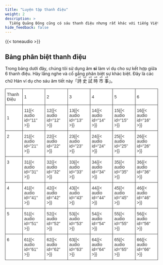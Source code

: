 ```yaml
---
title: "Luyện tập thanh điệu"
weight: 2
description: >
  Tiếng Quảng Đông cũng có sáu thanh điệu nhưng rất khác với tiếng Việt. Chúng tôi có một bài tập nhỏ để giúp bạn phân biệt chúng.
hide_feedback: false
---
```


{{< toneaudio >}}

## Bảng phân biệt thanh điệu

Trong bảng dưới đây, chúng tôi sử dụng âm **si** làm ví dụ cho sự kết hợp giữa 6 thanh điệu. Hãy lắng nghe và cố gắng phân biệt sự khác biệt. Đây là các chữ Hán ví dụ cho sáu âm tiết này「<ruby>詩<rt>si1</rt></ruby> <ruby>史<rt>si2</rt></ruby> <ruby>試<rt>si3</rt></ruby> <ruby>時<rt>si4</rt></ruby> <ruby>市<rt>si5</rt></ruby> <ruby>事<rt>si6</rt></ruby>」。

<style type="text/css">
.tg  {border-collapse:collapse;border-spacing:0;}
.tg td{font-family:Arial, sans-serif;font-size:14px;padding:10px 5px;border-style:solid;border-width:1px;overflow:hidden;word-break:normal;border-color:black;}
.tg th{font-family:Arial, sans-serif;font-size:14px;font-weight:normal;padding:10px 5px;border-style:solid;border-width:1px;overflow:hidden;word-break:normal;border-color:black;}
.tg .tg-ihg3{background-color:#ffffff;color:#333333;border-color:#333333;text-align:left;vertical-align:middle}
.tg .tg-bhd9{background-color:#ffffff;color:#333333;border-color:#333333;text-align:left;vertical-align:top}
</style>
<table class="tg">
  <tr>
    <th class="tg-ihg3">Thanh Điệu</th>
    <th class="tg-ihg3">1</th>
    <th class="tg-ihg3">2</th>
    <th class="tg-ihg3">3</th>
    <th class="tg-ihg3">4</th>
    <th class="tg-ihg3">5</th>
    <th class="tg-ihg3">6</th>
  </tr>
  <tr>
    <td class="tg-ihg3">1</td>
    <td class="tg-ihg3">11{{< audio id="11" >}}</td>
    <td class="tg-ihg3">12{{< audio id="12" >}}</td>
    <td class="tg-ihg3">13{{< audio id="13" >}}</td>
    <td class="tg-ihg3">14{{< audio id="14" >}}</td>
    <td class="tg-ihg3">15{{< audio id="15" >}}</td>
    <td class="tg-ihg3">16{{< audio id="16" >}}</td>
  </tr>
  <tr>
    <td class="tg-bhd9">2</td>
    <td class="tg-bhd9">21{{< audio id="21" >}}</td>
    <td class="tg-bhd9">22{{< audio id="22" >}}</td>
    <td class="tg-bhd9">23{{< audio id="23" >}}</td>
    <td class="tg-bhd9">24{{< audio id="24" >}}</td>
    <td class="tg-bhd9">25{{< audio id="25" >}}</td>
    <td class="tg-bhd9">26{{< audio id="26" >}}</td>
  </tr>
  <tr>
    <td class="tg-bhd9">3</td>
    <td class="tg-bhd9">31{{< audio id="31" >}}</td>
    <td class="tg-bhd9">32{{< audio id="32" >}}</td>
    <td class="tg-bhd9">33{{< audio id="33" >}}</td>
    <td class="tg-bhd9">34{{< audio id="34" >}}</td>
    <td class="tg-bhd9">35{{< audio id="35" >}}</td>
    <td class="tg-bhd9">36{{< audio id="36" >}}</td>
  </tr>
  <tr>
    <td class="tg-bhd9">4</td>
    <td class="tg-bhd9">41{{< audio id="41" >}}</td>
    <td class="tg-bhd9">42{{< audio id="42" >}}</td>
    <td class="tg-bhd9">43{{< audio id="43" >}}</td>
    <td class="tg-bhd9">44{{< audio id="44" >}}</td>
    <td class="tg-bhd9">45{{< audio id="45" >}}</td>
    <td class="tg-bhd9">46{{< audio id="46" >}}</td>
  </tr>
  <tr>
    <td class="tg-bhd9">5</td>
    <td class="tg-bhd9">51{{< audio id="51" >}}</td>
    <td class="tg-bhd9">52{{< audio id="52" >}}</td>
    <td class="tg-bhd9">53{{< audio id="53" >}}</td>
    <td class="tg-bhd9">54{{< audio id="54" >}}</td>
    <td class="tg-bhd9">55{{< audio id="55" >}}</td>
    <td class="tg-bhd9">56{{< audio id="56" >}}</td>
  </tr>
  <tr>
    <td class="tg-bhd9">6</td>
    <td class="tg-bhd9">61{{< audio id="61" >}}</td>
    <td class="tg-bhd9">62{{< audio id="62" >}}</td>
    <td class="tg-bhd9">63{{< audio id="63" >}}</td>
    <td class="tg-bhd9">64{{< audio id="64" >}}</td>
    <td class="tg-bhd9">65{{< audio id="65" >}}</td>
    <td class="tg-bhd9">66{{< audio id="66" >}}</td>
  </tr>
</table>
